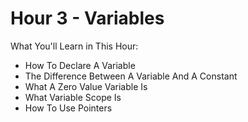 # Hour 3 - Variables

What You'll Learn in This Hour:

* How To Declare A Variable
* The Difference Between A Variable And A Constant
* What A Zero Value Variable Is
* What Variable Scope Is
* How To Use Pointers
